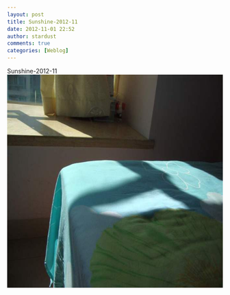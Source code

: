 ```yaml
---
layout: post
title: Sunshine-2012-11
date: 2012-11-01 22:52
author: stardust
comments: true
categories: [Weblog]
---
```

Sunshine-2012-11
<a href="/wp-content/uploads/2012/11/tumblr_mcstvksnt41qktd12o1_1280.jpg"><img src="/wp-content/uploads/2012/11/tumblr_mcstvksnt41qktd12o1_1280.jpg" alt="tumblr_mcstvksnt41qktd12o1_1280" width="662" height="497" class="alignnone size-full wp-image-10429" /></a>
